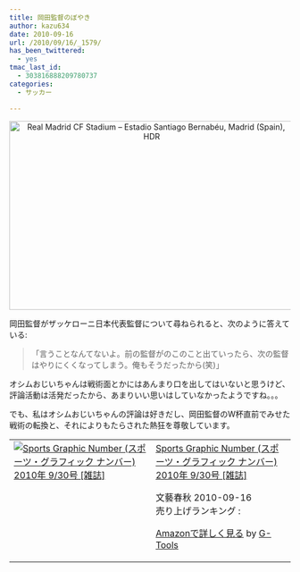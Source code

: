 ```yaml
---
title: 岡田監督のぼやき
author: kazu634
date: 2010-09-16
url: /2010/09/16/_1579/
has_been_twittered:
  - yes
tmac_last_id:
  - 303816888209780737
categories:
  - サッカー

---
```

<p style="text-align: center;">
<a href="http://blog.kazu634.com/2010/09/16/%e5%b2%a1%e7%94%b0%e7%9b%a3%e7%9d%a3%e3%81%ae%e3%81%bc%e3%82%84%e3%81%8d/real-madrid-cf-stadium-%e2%80%93-estadio-santiago-bernabeu-madrid-spain-hdr/" onclick="__gaTracker('send', 'event', 'outbound-article', 'http://blog.kazu634.com/2010/09/16/%e5%b2%a1%e7%94%b0%e7%9b%a3%e7%9d%a3%e3%81%ae%e3%81%bc%e3%82%84%e3%81%8d/real-madrid-cf-stadium-%e2%80%93-estadio-santiago-bernabeu-madrid-spain-hdr/', '');" title='Real Madrid CF Stadium – Estadio Santiago Bernabéu, Madrid (Spain), HDR'><img width="510" height="338" src="http://blog.kazu634.com/wp-content/uploads/2012/06/Real-Madrid-CF-Stadium-Estadio-Santiago-Bernab-u-Madrid-Spain-HDR.jpg" class="attachment-large aligncenter wp-image-796" alt="Real Madrid CF Stadium – Estadio Santiago Bernabéu, Madrid (Spain), HDR" title="Real Madrid CF Stadium – Estadio Santiago Bernabéu, Madrid (Spain), HDR" /></a>
</p>

岡田監督がザッケローニ日本代表監督について尋ねられると、次のように答えている:

> 「言うことなんてないよ。前の監督がのこのこと出ていったら、次の監督はやりにくくなってしまう。俺もそうだったから(笑)」

オシムおじいちゃんは戦術面とかにはあんまり口を出してはいないと思うけど、評論活動は活発だったから、あまりいい思いはしていなかったようですね。。。

でも、私はオシムおじいちゃんの評論は好きだし、岡田監督のW杯直前でみせた戦術の転換と、それによりもたらされた熱狂を尊敬しています。

<table border="0" cellpadding="5">
<tr>
<td valign="top">
<a href="https://www.amazon.co.jp/exec/obidos/ASIN/B0041TA876/goodpic-22/" onclick="__gaTracker('send', 'event', 'outbound-article', 'https://www.amazon.co.jp/exec/obidos/ASIN/B0041TA876/goodpic-22/', '');" target="_top"><img src="https://images-na.ssl-images-amazon.com/images/I/51fzgT77rCL._SL160_.jpg" border="0" alt="Sports Graphic Number (スポーツ・グラフィック ナンバー) 2010年 9/30号 [雑誌]" /></a>
</td>
    
<td valign="top">
<span><a href="https://www.amazon.co.jp/exec/obidos/ASIN/B0041TA876/goodpic-22/" onclick="__gaTracker('send', 'event', 'outbound-article', 'https://www.amazon.co.jp/exec/obidos/ASIN/B0041TA876/goodpic-22/', 'Sports Graphic Number (スポーツ・グラフィック ナンバー) 2010年 9/30号 [雑誌]');" target="_top">Sports Graphic Number (スポーツ・グラフィック ナンバー) 2010年 9/30号 [雑誌]</a></span></p> 
      
<p>
<span>文藝春秋 2010-09-16<br /> 売り上げランキング : </span>
</p>
      
<p>
<span><a href="https://www.amazon.co.jp/exec/obidos/ASIN/B0041TA876/goodpic-22/" onclick="__gaTracker('send', 'event', 'outbound-article', 'https://www.amazon.co.jp/exec/obidos/ASIN/B0041TA876/goodpic-22/', 'Amazonで詳しく見る');" target="_top">Amazonで詳しく見る</a></span><span> by <a href="http://www.goodpic.com/mt/aws/index.html" onclick="__gaTracker('send', 'event', 'outbound-article', 'http://www.goodpic.com/mt/aws/index.html', 'G-Tools');">G-Tools</a></span></td> </tr> </tbody> </table>
